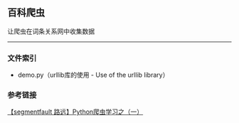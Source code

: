 ## 百科爬虫

让爬虫在词条关系网中收集数据

----------

### 文件索引

 - demo.py（urllib库的使用 - Use of the urllib library）
 

### 参考链接

[【segmentfault 路远】Python爬虫学习之（一）][1]


  [1]: https://segmentfault.com/a/1190000012681700
